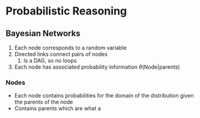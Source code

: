 # Probabilistic Reasoning

## Bayesian Networks

1. Each node corresponds to a random variable
2. Directed links connect pairs of nodes
	1. Is a DAG, so no loops
3. Each node has associated probability information $\theta(\text{Node}|\text{parents})$

### Nodes

- Each node contains probabilities for the domain of the distribution given the parents of the node
- Contains parents which are what a
